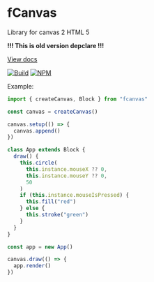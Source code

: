 # fCanvas
Library for canvas 2 HTML 5

__!!! This is old version depclare !!!__

[View docs](https://tachibana-shin.github.io/fcanvas)

[![Build](https://github.com/tachibana-shin/fcanvas/actions/workflows/docs.yml/badge.svg)](https://github.com/tachibana-shin/fcanvas/actions/workflows/docs.yml)
[![NPM](https://badge.fury.io/js/fcanvas.svg)](http://badge.fury.io/js/fcanvas)

Example:
``` ts
import { createCanvas, Block } from "fcanvas"

const canvas = createCanvas()

canvas.setup(() => {
  canvas.append()
})

class App extends Block {
  draw() {
    this.circle(
      this.instance.mouseX ?? 0,
      this.instance.mouseY ?? 0,
      50
    )
    if (this.instance.mouseIsPressed) {
      this.fill("red")
    } else {
      this.stroke("green")
    }
  }
}

const app = new App()

canvas.draw(() => {
  app.render()
})
```
